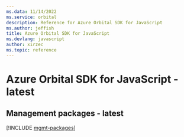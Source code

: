 ```yaml
---
ms.data: 11/14/2022
ms.service: orbital
description: Reference for Azure Orbital SDK for JavaScript
ms.author: jeffish
title: Azure Orbital SDK for JavaScript
ms.devlang: javascript
author: xirzec
ms.topic: reference
---
```

# Azure Orbital SDK for JavaScript - latest

## Management packages - latest
[!INCLUDE [mgmt-packages](orbital-mgmt-index.md)]